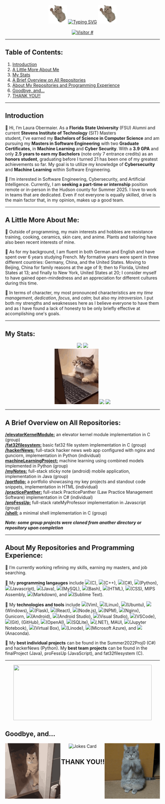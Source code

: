 <div align="center" valign="center">
  <img src="https://github.com/LauraAllObe/LauraAllObe/blob/main/wavingCat.gif" width="60" height="60" />
  <a href="https://git.io/typing-svg"><img src="https://readme-typing-svg.demolab.com?font=Jacquard+12&size=67&pause=1000&color=714542BB&center=true&vCenter=true&width=700&height=60&lines=Welcome+to+Laura's+GitHub!" alt="Typing SVG" /></a>
  <img src="https://github.com/LauraAllObe/LauraAllObe/blob/main/wavingCat.gif" width="60" height="60" />
</div>  
&nbsp;
<div align="center" valign="center" >
  <a href="https://hits.sh/github.com/LauraAllObe/hits/">
    <img alt="Visitor #" src="https://hits.sh/github.com/LauraAllObe/hits.svg?color=e6ddd8"/>
  </a>
</div>
<hr/>

## Table of Contents:  
1. [Introduction](https://github.com/LauraAllObe#introduction)  
2. [A Little More About Me](https://github.com/LauraAllObe#a-little-more-about-me)  
3. [My Stats](https://github.com/LauraAllObe#my-stats)  
4. [A Brief Overview on All Repositories](https://github.com/LauraAllObe#a-brief-overview-on-all-repositories)  
5. [About My Repositories and Programming Experience](https://github.com/LauraAllObe#about-my-repositories-and-programming-experience)
6. [Goodbye, and...](https://github.com/LauraAllObe#goodbye-and)
7. [THANK YOU!!](https://github.com/LauraAllObe#thank-you)
___
## Introduction
🐌 Hi, I’m Laura Obermaier. As a __Florida State University__ (FSU) Alumni and current __Stevens Institute of Technology__ (SIT) Masters  
student, I've earned my __Bachelors of Science in Computer Science__ and am pursuing my __Masters in Software Engineering__ with two __Graduate Certificates__, in __Machine Learning__ and __Cyber Security__. With a 
__3.9 GPA__ and only __2.5 years to earn my Bachelors__ (note only 7 entrance credits) as an __honors student__, graduating before 
I turned 21 has been one of my greatest achievements so far. My goal is to utilize my knowledge of __Cybersecurity__ and __Machine Learning__ within Software Engineering.

🎻 I’m interested in Software Engineering, Cybersecurity, and Artificial Intelligence. Currently, I am __seeking a part-time or internship__ position remote or in-person in the Hudson county for Summer 2025. I love to work in teams that are dedicated. Even if not everyone is equally skilled, drive is the main 
factor that, in my opinion, makes up a good team.
___
## A Little More About Me:
🧸 Outside of programming, my main interests and hobbies are resistance training, cooking, ceramics, skin care, and 
anime. Plants and tailoring have also been recent interests of mine. 

🦬 As for my background, I am fluent in both German and English and have spent over 6 years studying French. My formative 
years were spent in three different countries: Germany, China, and the United States. Moving to Beijing, China for family 
reasons at the age of 9; then to Florida, United States at 13; and finally to New York, United States at 20; I consider 
myself to have gained open-mindedness and an appreciation for different cultures during this time.

🍯 In terms of character, my most pronounced characteristics are my *time management*, *dedication*, *focus*, and *calm*; 
but also my *introversion*. I put both my strengths and weaknesses here as I believe everyone to have 
them and as I have found a lack of honesty to be only briefly effective at accomplishing one's goals.  
___
## My Stats:
<div  align="center" valign="center">
  <img src="https://github-readme-stats.vercel.app/api?username=LauraAllObe&bg_color=e6ddd8&border_color=ab8c7b&text_color=997967&title_color=fcf9f2&icon_color=fcf9f2&show_icons=true" height="180" href="https://github.com/anuraghazra/github-readme-stats">
  <img src="https://github-readme-stats.vercel.app/api/top-langs/?username=LauraAllObe&langs_count=8&bg_color=e6ddd8&border_color=ab8c7b&text_color=997967&title_color=fcf9f2&card_width=560vw" href="https://github.com/anuraghazra/github-readme-stats" height="180">
  <div>
    <img src="https://github.com/LauraAllObe/LauraAllObe/blob/main/CatProfessional.gif" height="180"/>
    <img src="https://leetcard.jacoblin.cool/lauraallobe?ext=heatmap&theme=forest" href="https://github.com/JacobLinCool/LeetCode-Stats-Card" height="180"/>
    <img src="https://github.com/LauraAllObe/LauraAllObe/blob/main/CatStudyingHard.gif" height="180"/>
  </div>
</div>

___
## A Brief Overview on All Repositories:
**[/elevatorKernelModule:](https://github.com/LauraAllObe/elevatorKernelModule)** an elevator kernel module implementation in C (group)  
**[/fat32filesystem:](https://github.com/LauraAllObe/fat32filesystem)** basic fat32 file system implementation in C (group)  
**[/hackerNews:](https://github.com/LauraAllObe/hackerNews)** full-stack hacker news web app configured with nginx and gunciorn, implementation in Python (individual)  
**[machineLearningProject:](https://github.com/LauraAllObe/machineLearningProject)** machine learning using combined models implemented in Python (group)  
**[/myNotes:](https://github.com/LauraAllObe/myNotes)** full-stack sticky note (android) mobile application, implementation in Java (group)  
**[/portfolio:](https://github.com/LauraAllObe/portfolio)** a portfolio showcasing my key projects and standout code snippets, implementation in HTML (individual)  
**[/practicePanther:](https://github.com/LauraAllObe/practicePanther)** full-stack PracticePanther (Law Practice Management Software) implementation in C# (individual)  
**[/proFessUp:](https://github.com/LauraAllObe/proFessUp)** full-stack rateMyProfessor implementation in Javascript (group)  
**[/shell:](https://github.com/LauraAllObe/shell)** a minimal shell implementation in C (group)  

__*Note: some group projects were cloned from another directory or repository upon completion*__
___ 
## About My Repositories and Programming Experience:
🐻 I’m currently working refining my skills, earning my masters, and job searching.

💼 My __programming langauges__ include
<code><img height="12" src="https://cdn.jsdelivr.net/npm/simple-icons@3.12.2/icons/c.svg"></code>(C), 
<code><img height="12" src="https://cdn.jsdelivr.net/npm/simple-icons@3.12.2/icons/cplusplus.svg"></code>(C++), 
<code><img height="12" src="https://cdn.jsdelivr.net/npm/simple-icons@3.12.2/icons/csharp.svg"></code>(C#), 
<code><img height="12" src="https://cdn.jsdelivr.net/npm/simple-icons@3.12.2/icons/python.svg"></code>(Python), 
<code><img height="12" src="https://cdn.jsdelivr.net/npm/simple-icons@3.12.2/icons/javascript.svg"></code>(Javascript), 
<code><img height="12" src="https://cdn.jsdelivr.net/npm/simple-icons@3.12.2/icons/java.svg"></code>(Java), 
<code><img height="12" src="https://cdn.jsdelivr.net/npm/simple-icons@3.12.2/icons/mysql.svg"></code>(MySQL), 
<code><img height="12" src="https://cdn.jsdelivr.net/npm/simple-icons@3.12.2/icons/gnubash.svg"></code>(Bash), 
<code><img height="12" src="https://cdn.jsdelivr.net/npm/simple-icons@3.12.2/icons/html5.svg"></code>(HTML), 
<code><img height="12" src="https://cdn.jsdelivr.net/npm/simple-icons@3.12.2/icons/css3.svg"></code>(CSS), 
MIPS Assembly, 
<code><img height="12" src="https://cdn.jsdelivr.net/npm/simple-icons@3.12.2/icons/markdown.svg"></code>(Markdown), and 
<code><img height="12" src="https://cdn.jsdelivr.net/npm/simple-icons@3.12.2/icons/sublimetext.svg"></code>(Sublime Text).  

💼 My __technologies and tools__ include 
<code><img height="12" src="https://cdn.jsdelivr.net/npm/simple-icons@3.12.2/icons/vim.svg"></code>(Vim), 
<code><img height="12" src="https://cdn.jsdelivr.net/npm/simple-icons@3.12.2/icons/linux.svg"></code>(Linux), 
<code><img height="12" src="https://cdn.jsdelivr.net/npm/simple-icons@3.12.2/icons/ubuntu.svg"></code>(Ubuntu), 
<code><img height="12" src="https://cdn.jsdelivr.net/npm/simple-icons@3.13.0/icons/windows.svg"></code>(Windows), 
<code><img height="12" src="https://www.vectorlogo.zone/logos/pocoo_flask/pocoo_flask-icon.svg"></code>(Flask), 
<code><img height="12" src="https://cdn.jsdelivr.net/npm/simple-icons@3.12.2/icons/react.svg"></code>(React), 
<code><img height="12" src="https://cdn.jsdelivr.net/npm/simple-icons@3.12.2/icons/node-dot-js.svg"></code>(Node.js), 
<code><img height="12" src="https://cdn.jsdelivr.net/npm/simple-icons@3.12.2/icons/npm.svg"></code>(NPM), 
<code><img height="12" src="https://cdn.jsdelivr.net/npm/simple-icons@3.12.2/icons/nginx.svg"></code>(Nginx), 
Gunicorn, 
<code><img height="12" src="https://cdn.jsdelivr.net/npm/simple-icons@3.12.2/icons/android.svg"></code>(Android), 
<code><img height="12" src="https://cdn.jsdelivr.net/npm/simple-icons@3.12.2/icons/androidstudio.svg"></code>(Android Studio), 
<code><img height="12" src="https://cdn.jsdelivr.net/npm/simple-icons@3.12.2/icons/visualstudio.svg"></code>(Visual Studio), 
<code><img height="12" src="https://cdn.jsdelivr.net/npm/simple-icons@3.12.2/icons/visualstudiocode.svg"></code>(VSCode), 
<code><img height="12" src="https://cdn.jsdelivr.net/npm/simple-icons@3.12.2/icons/git.svg"></code>(Git), 
<code><img height="12" src=""></code>(GitHub), 
<code><img height="12" src="https://cdn.jsdelivr.net/npm/simple-icons@3.12.2/icons/openai.svg"></code>(OpenAI), 
<code><img height="12" src="https://cdn.jsdelivr.net/npm/simple-icons@3.12.2/icons/sqlite.svg"></code>(SQLite), 
<code><img height="12" src="https://cdn.jsdelivr.net/npm/simple-icons@3.12.2/icons/dot-net.svg"></code>(.NET), 
MAUI, 
<code><img height="12" src="https://cdn.jsdelivr.net/npm/simple-icons@3.12.2/icons/jupyter.svg"></code>(Jupyter Notebook), 
<code><img height="12" src="https://cdn.jsdelivr.net/npm/simple-icons@3.12.2/icons/virtualbox.svg"></code>(Virtual Box), 
<code><img height="12" src="https://cdn.jsdelivr.net/npm/simple-icons@3.12.2/icons/linode.svg"></code>(Linode), 
<code><img height="12" src="https://cdn.jsdelivr.net/npm/simple-icons@3.12.2/icons/microsoftazure.svg"></code>(Microsoft Azure), and
<code><img height="12" src="https://cdn.jsdelivr.net/npm/simple-icons@3.12.2/icons/anaconda.svg"></code>(Anaconda).

🦫 My __best individual projects__ can be found in the Summer2022Proj0 (C#) and hackerNews (Python). My __best team projects__ can be found in the finalProject (Java), proFessUp (JavaScript), and fat32filesystem (C).
___

<div  align="center" valign="center">
  <img src="https://quotes-github-readme.vercel.app/api?type=horizontal&theme=dark" width="450" height="180"/>
</div>
<div align="center">
  <h2 align="left">Goodbye, and...</h2>
  <img src="https://github.com/LauraAllObe/LauraAllObe/blob/main/catClosingDoor.gif" align="left" height="180"/>
  <img src="https://readme-jokes.vercel.app/api?bgColor=%23e6ddd8&borderColor=%23997967&qColor=%23ab8c7b&aColor=%23997967&textColor=%23997967&codeColor=%23997967" alt="Jokes Card" align="center" width="300" height="180"/>
  <img align="right" src="https://github.com/LauraAllObe/LauraAllObe/blob/main/thankYouCatCube.gif" height="180"/>
  <h2 align="right">THANK YOU!!</h2>
</div>


<!--START_SECTION:waka-->
<!--END_SECTION:waka-->
